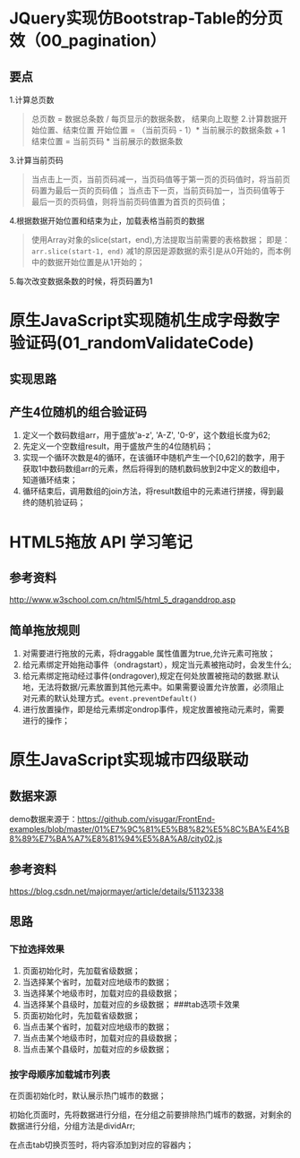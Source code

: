 # JQuery实现仿Bootstrap-Table的分页效（00_pagination）
## 要点
1.计算总页数
> 总页数 = 数据总条数 / 每页显示的数据条数， 结果向上取整
2.计算数据开始位置、结束位置
> 开始位置 = （当前页码 - 1）* 当前展示的数据条数 + 1
结束位置 = 当前页码 * 当前展示的数据条数

3.计算当前页码
> 当点击上一页，当前页码减一，当页码值等于第一页的页码值时，将当前页码置为最后一页的页码值；
当点击下一页，当前页码加一，当页码值等于最后一页的页码值，则将当前页码值置为首页的页码值；

4.根据数据开始位置和结束为止，加载表格当前页的数据
> 使用Array对象的slice(start，end),方法提取当前需要的表格数据；
即是： 
`arr.slice(start-1, end)`
减1的原因是源数据的索引是从0开始的，而本例中的数据开始位置是从1开始的；

5.每次改变数据条数的时候，将页码置为1

# 原生JavaScript实现随机生成字母数字验证码(01_randomValidateCode)
## 实现思路
## 产生4位随机的组合验证码
1. 定义一个数码数组arr，用于盛放'a-z', 'A-Z', '0-9'，这个数组长度为62;
2. 先定义一个空数组result，用于盛放产生的4位随机码；
4. 实现一个循环次数是4的循环，在该循环中随机产生一个[0,62]的数字，用于获取1中数码数组arr的元素，然后将得到的随机数码放到2中定义的数组中，知道循环结束；
5. 循环结束后，调用数组的join方法，将result数组中的元素进行拼接，得到最终的随机验证码；

# HTML5拖放 API 学习笔记
## 参考资料
http://www.w3school.com.cn/html5/html_5_draganddrop.asp
##  简单拖放规则
1. 对需要进行拖放的元素，将draggable 属性值置为true,允许元素可拖放；
2. 给元素绑定开始拖动事件（ondragstart），规定当元素被拖动时，会发生什么;
3. 给元素绑定拖动经过事件(ondragover),规定在何处放置被拖动的数据.默认地，无法将数据/元素放置到其他元素中。如果需要设置允许放置，必须阻止对元素的默认处理方式。`event.preventDefault()`
4. 进行放置操作，即是给元素绑定ondrop事件，规定放置被拖动元素时，需要进行的操作；

#  原生JavaScript实现城市四级联动
## 数据来源
demo数据来源于：https://github.com/visugar/FrontEnd-examples/blob/master/01%E7%9C%81%E5%B8%82%E5%8C%BA%E4%B8%89%E7%BA%A7%E8%81%94%E5%8A%A8/city02.js
## 参考资料
https://blog.csdn.net/majormayer/article/details/51132338
## 思路
### 下拉选择效果
1. 页面初始化时，先加载省级数据；
2. 当选择某个省时，加载对应地级市的数据；
3. 当选择某个地级市时，加载对应的县级数据；
4. 当选择某个县级时，加载对应的乡级数据；
###tab选项卡效果 
1. 页面初始化时，先加载省级数据；
2. 当点击某个省时，加载对应地级市的数据；
3. 当点击某个地级市时，加载对应的县级数据；
4. 当点击某个县级时，加载对应的乡级数据；
### 按字母顺序加载城市列表
在页面初始化时，默认展示热门城市的数据；

初始化页面时，先将数据进行分组，在分组之前要排除热门城市的数据，对剩余的数据进行分组，分组方法是dividArr;

在点击tab切换页签时，将内容添加到对应的容器内；